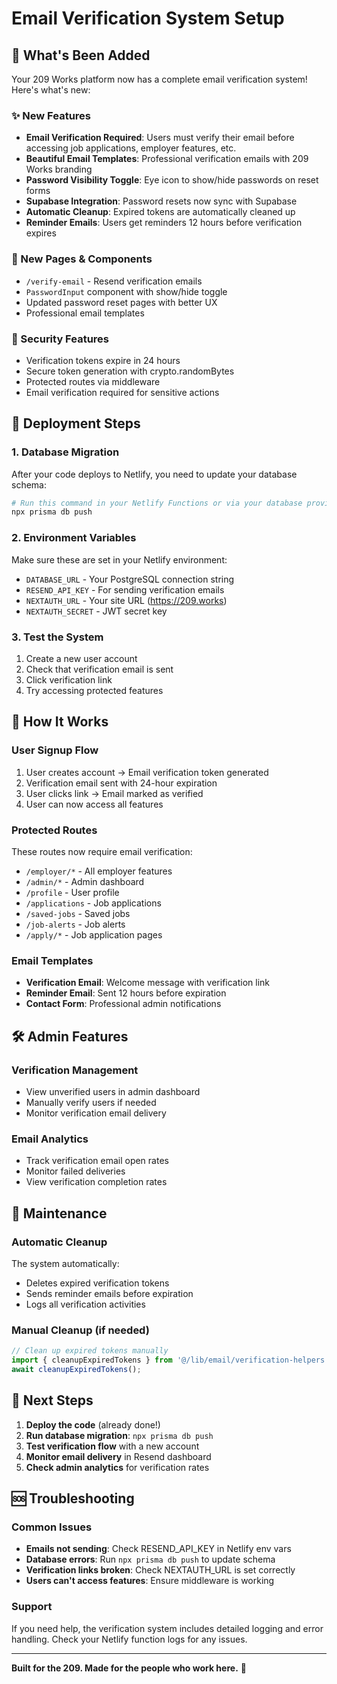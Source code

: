 # Email Verification System Setup

## 🎉 What's Been Added

Your 209 Works platform now has a complete email verification system! Here's what's new:

### ✨ New Features

- **Email Verification Required**: Users must verify their email before accessing job applications, employer features, etc.
- **Beautiful Email Templates**: Professional verification emails with 209 Works branding
- **Password Visibility Toggle**: Eye icon to show/hide passwords on reset forms
- **Supabase Integration**: Password resets now sync with Supabase
- **Automatic Cleanup**: Expired tokens are automatically cleaned up
- **Reminder Emails**: Users get reminders 12 hours before verification expires

### 🎨 New Pages & Components

- `/verify-email` - Resend verification emails
- `PasswordInput` component with show/hide toggle
- Updated password reset pages with better UX
- Professional email templates

### 🔐 Security Features

- Verification tokens expire in 24 hours
- Secure token generation with crypto.randomBytes
- Protected routes via middleware
- Email verification required for sensitive actions

## 🚀 Deployment Steps

### 1. Database Migration

After your code deploys to Netlify, you need to update your database schema:

```bash
# Run this command in your Netlify Functions or via your database provider
npx prisma db push
```

### 2. Environment Variables

Make sure these are set in your Netlify environment:

- `DATABASE_URL` - Your PostgreSQL connection string
- `RESEND_API_KEY` - For sending verification emails
- `NEXTAUTH_URL` - Your site URL (https://209.works)
- `NEXTAUTH_SECRET` - JWT secret key

### 3. Test the System

1. Create a new user account
2. Check that verification email is sent
3. Click verification link
4. Try accessing protected features

## 📧 How It Works

### User Signup Flow

1. User creates account → Email verification token generated
2. Verification email sent with 24-hour expiration
3. User clicks link → Email marked as verified
4. User can now access all features

### Protected Routes

These routes now require email verification:

- `/employer/*` - All employer features
- `/admin/*` - Admin dashboard
- `/profile` - User profile
- `/applications` - Job applications
- `/saved-jobs` - Saved jobs
- `/job-alerts` - Job alerts
- `/apply/*` - Job application pages

### Email Templates

- **Verification Email**: Welcome message with verification link
- **Reminder Email**: Sent 12 hours before expiration
- **Contact Form**: Professional admin notifications

## 🛠️ Admin Features

### Verification Management

- View unverified users in admin dashboard
- Manually verify users if needed
- Monitor verification email delivery

### Email Analytics

- Track verification email open rates
- Monitor failed deliveries
- View verification completion rates

## 🔧 Maintenance

### Automatic Cleanup

The system automatically:

- Deletes expired verification tokens
- Sends reminder emails before expiration
- Logs all verification activities

### Manual Cleanup (if needed)

```javascript
// Clean up expired tokens manually
import { cleanupExpiredTokens } from '@/lib/email/verification-helpers';
await cleanupExpiredTokens();
```

## 🎯 Next Steps

1. **Deploy the code** (already done!)
2. **Run database migration**: `npx prisma db push`
3. **Test verification flow** with a new account
4. **Monitor email delivery** in Resend dashboard
5. **Check admin analytics** for verification rates

## 🆘 Troubleshooting

### Common Issues

- **Emails not sending**: Check RESEND_API_KEY in Netlify env vars
- **Database errors**: Run `npx prisma db push` to update schema
- **Verification links broken**: Check NEXTAUTH_URL is set correctly
- **Users can't access features**: Ensure middleware is working

### Support

If you need help, the verification system includes detailed logging and error handling. Check your Netlify function logs for any issues.

---

**Built for the 209. Made for the people who work here.** 🌟
